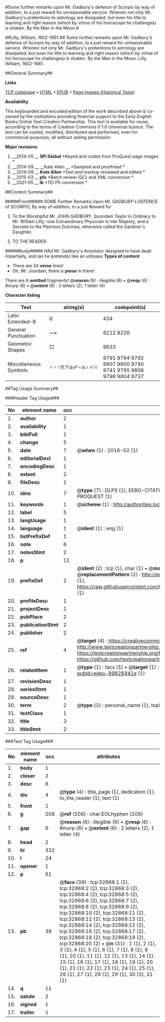 #Some further remarks upon Mr. Gadbury's defence of Scorpio by way of addition, to a just reward for unreasonable service. Wherein not only Mr. Gadbury's pretentions to astrology are dissipated; but even his title to learning and right reason (which by virtue of his horoscope he challenges) is shaken. By the Man in the Moon.#

##Lilly, William, 1602-1681.##
Some further remarks upon Mr. Gadbury's defence of Scorpio by way of addition, to a just reward for unreasonable service. Wherein not only Mr. Gadbury's pretentions to astrology are dissipated; but even his title to learning and right reason (which by virtue of his horoscope he challenges) is shaken. By the Man in the Moon.
Lilly, William, 1602-1681.

##General Summary##

**Links**

[TCP catalogue](http://www.ota.ox.ac.uk/tcp/)  • 
[HTML](http://tei.it.ox.ac.uk/tcp/Texts-HTML/free/A48/A48516.html)  • 
[EPUB](http://tei.it.ox.ac.uk/tcp/Texts-EPUB/free/A48/A48516.epub) • 
[Page images (Historical Texts)](https://historicaltexts.jisc.ac.uk/eebo-99828441e)

**Availability**

This keyboarded and encoded edition of the work described above is co-owned by the
    institutions providing financial support to the Early English Books Online Text Creation
    Partnership. This text is available for reuse, according to the terms of  Creative Commons 0 1.0 Universal
    licence. The text can be copied, modified, distributed and performed, even for commercial
    purposes, all without asking permission.

**Major revisions**

1. __2014-05 __ __SPi Global__ *Keyed and coded from ProQuest page images *
1. __2014-09 __ __Kate Allen __ *Sampled and proofread *
1. __2014-09 __ __Kate Allen__ *Text and markup reviewed and edited *
1. __2015-03 __ __pfs__ *Batch review (QC) and XML conversion *
1. __2021-05 __ __lb__ *TEI P5 conversion *

##Content Summary##

#####Front#####
SOME Further Remarks Upon Mr. GADBURY's DEFENCE of SCORPIO, By way of addition, to a just Reward for
1. To the Worshipful Mr. JOHN GADBURY, Quondam Taylor in Ordinary to Mr. William Lilly; now Extraordinary Physician to Her Majesty, and a Secretis to the Peerless Dulcinea, otherwise called the Gardiner's Daughter.

1. TO THE READER.

#####Body#####
HAd Mr. Gadbury's Annotator designed to have dealt impartially, and (as he pretends) like an unbyass
**Types of content**

  * There are 24 **verse** lines!
  * Oh, Mr. Jourdain, there is **prose** in there!

There are 6 **omitted** fragments! 
 @__reason__ (6) : illegible (6)  •  @__resp__ (6) : #murp (6)  •  @__extent__ (6) : 2 letters (2), 1 letter (4)

**Character listing**


|Text|string(s)|codepoint(s)|
|---|---|---|
|Latin Extended-B|Ʋ|434|
|General Punctuation|—•|8212 8226|
|Geometric Shapes|□|9633|
|Miscellaneous Symbols|☿♂♀♏♈☌☍♃♎♄♌☉|9791 9794 9792 9807 9800 9740 9741 9795 9806 9796 9804 9737|

##Tag Usage Summary##

###Header Tag Usage###

|No|element name|occ|attributes|
|---|---|---|---|
|1.|__author__|2||
|2.|__availability__|1||
|3.|__biblFull__|1||
|4.|__change__|5||
|5.|__date__|7| @__when__ (1) : 2016-02 (1)|
|6.|__editorialDecl__|1||
|7.|__encodingDesc__|1||
|8.|__extent__|2||
|9.|__fileDesc__|1||
|10.|__idno__|7| @__type__ (7) : DLPS (1), EEBO-CITATION (1), VID (1), EEBO-PROQUEST (1), STC (2), PROQUEST (1)|
|11.|__keywords__|1| @__scheme__ (1) : http://authorities.loc.gov/ (1)|
|12.|__label__|5||
|13.|__langUsage__|1||
|14.|__language__|1| @__ident__ (1) : eng (1)|
|15.|__listPrefixDef__|1||
|16.|__note__|6||
|17.|__notesStmt__|2||
|18.|__p__|11||
|19.|__prefixDef__|2| @__ident__ (2) : tcp (1), char (1)  •  @__matchPattern__ (2) : ([0-9\-]+):([0-9IVX]+) (1), (.+) (1)  •  @__replacementPattern__ (2) : http://eebo.chadwyck.com/downloadtiff?vid=$1&page=$2 (1), https://raw.githubusercontent.com/textcreationpartnership/Texts/master/tcpchars.xml#$1 (1)|
|20.|__profileDesc__|1||
|21.|__projectDesc__|1||
|22.|__pubPlace__|2||
|23.|__publicationStmt__|2||
|24.|__publisher__|2||
|25.|__ref__|4| @__target__ (4) : https://creativecommons.org/publicdomain/zero/1.0/ (1), http://www.textcreationpartnership.org/docs/. (1), https://textcreationpartnership.org/faq/#faq05 (1), https://github.com/textcreationpartnership (1)|
|26.|__relatedItem__|1| @__type__ (1) : facs (1)  •  @__target__ (1) : https://data.historicaltexts.jisc.ac.uk/view?pubId=eebo-99828441e (1)|
|27.|__revisionDesc__|1||
|28.|__seriesStmt__|1||
|29.|__sourceDesc__|1||
|30.|__term__|2| @__type__ (2) : personal_name (1), topical_term (1)|
|31.|__textClass__|1||
|32.|__title__|3||
|33.|__titleStmt__|2||


###Text Tag Usage###

|No|element name|occ|attributes|
|---|---|---|---|
|1.|__body__|1||
|2.|__closer__|2||
|3.|__desc__|6||
|4.|__div__|4| @__type__ (4) : title_page (1), dedication (1), to_the_reader (1), text (1)|
|5.|__front__|1||
|6.|__g__|208| @__ref__ (208) : char:EOLhyphen (208)|
|7.|__gap__|6| @__reason__ (6) : illegible (6)  •  @__resp__ (6) : #murp (6)  •  @__extent__ (6) : 2 letters (2), 1 letter (4)|
|8.|__head__|2||
|9.|__hi__|332||
|10.|__l__|24||
|11.|__opener__|1||
|12.|__p__|61||
|13.|__pb__|39| @__facs__ (39) : tcp:32868:1 (1), tcp:32868:2 (2), tcp:32868:3 (2), tcp:32868:4 (2), tcp:32868:5 (2), tcp:32868:6 (2), tcp:32868:7 (2), tcp:32868:8 (2), tcp:32868:9 (2), tcp:32868:10 (2), tcp:32868:11 (2), tcp:32868:12 (2), tcp:32868:13 (2), tcp:32868:14 (2), tcp:32868:15 (2), tcp:32868:16 (2), tcp:32868:17 (2), tcp:32868:18 (2), tcp:32868:19 (2), tcp:32868:20 (2)  •  @__n__ (31) : 1 (1), 2 (1), 3 (1), 4 (1), 5 (1), 6 (1), 7 (1), 8 (1), 9 (1), 10 (1), 11 (1), 12 (1), 13 (1), 14 (1), 15 (1), 16 (1), 17 (1), 18 (1), 19 (1), 20 (1), 21 (1), 22 (1), 23 (1), 24 (1), 25 (1), 26 (1), 27 (1), 28 (1), 29 (1), 30 (1), 31 (1)|
|14.|__q__|11||
|15.|__salute__|2||
|16.|__signed__|1||
|17.|__trailer__|1||
